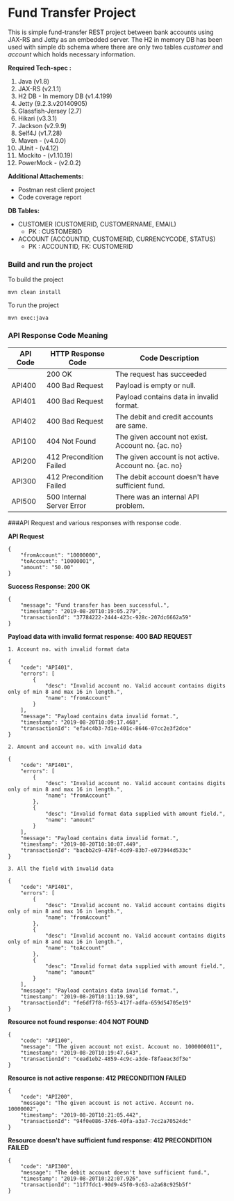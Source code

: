 # Fund Transfer Project

This is simple fund-transfer REST project between bank accounts using JAX-RS and Jetty as an embedded server. The H2 in memory DB has been used with simple db schema where there are only two tables *customer* and *account* which holds necessary information.


**Required Tech-spec :**
1. 	Java (v1.8)
2. 	JAX-RS (v2.1.1)
3. 	H2 DB - In memory DB (v1.4.199)
4. 	Jetty (9.2.3.v20140905)
5. 	Glassfish-Jersey (2.7)
6. 	Hikari (v3.3.1)
7.	Jackson (v2.9.9)
8.	Self4J (v1.7.28)
7. 	Maven - (v4.0.0)
8. 	JUnit - (v4.12)
9. 	Mockito - (v1.10.19)
10. PowerMock - (v2.0.2)

**Additional Attachements:**
- Postman rest client project
- Code coverage report

**DB Tables:**

- CUSTOMER (CUSTOMERID, CUSTOMERNAME, EMAIL) 
  - PK : CUSTOMERID
- ACCOUNT (ACCOUNTID, CUSTOMERID, CURRENCYCODE, STATUS) 
  - PK : ACCOUNTID, FK: CUSTOMERID
  
### Build and run the project

To build the project

``` 
mvn clean install
```
To run the project

``` 
mvn exec:java
```


### API Response Code Meaning

| API Code | HTTP Response Code | Code Description |
| -----------| ------ | ------ |
|  | 200 OK | The request has succeeded |
| API400 | 400 Bad Request | Payload is empty or null. |
| API401 | 400 Bad Request | Payload contains data in invalid format. |
| API402 | 400 Bad Request | The debit and credit accounts are same. |
| API100 | 404 Not Found | The given account not exist. Account no. {ac. no} |
| API200 | 412 Precondition Failed | The given account is not active. Account no. {ac. no} |
| API300 | 412 Precondition Failed | The debit account doesn't have sufficient fund. |
| API500 | 500 Internal Server Error| There was an internal API problem. |


###API Request and various responses with response code.

**API Request**

``` 
{
    "fromAccount": "10000000",
    "toAccount": "10000001",
    "amount": "50.00"
}
```

**Success Response: 200 OK**

```
{
    "message": "Fund transfer has been successful.",
    "timestamp": "2019-08-20T10:19:05.279",
    "transactionId": "37784222-2444-423c-928c-207dc6662a59"
}
```

**Payload data with invalid format response: 400 BAD REQUEST**

```
1. Account no. with invalid format data

{
    "code": "API401",
    "errors": [
        {
            "desc": "Invalid account no. Valid account contains digits only of min 8 and max 16 in length.",
            "name": "fromAccount"
        }
    ],
    "message": "Payload contains data invalid format.",
    "timestamp": "2019-08-20T10:09:17.468",
    "transactionId": "efa4c4b3-7d1e-401c-8646-07cc2e3f2dce"
}

2. Amount and account no. with invalid data

{
    "code": "API401",
    "errors": [
        {
            "desc": "Invalid account no. Valid account contains digits only of min 8 and max 16 in length.",
            "name": "fromAccount"
        },
        {
            "desc": "Invalid format data supplied with amount field.",
            "name": "amount"
        }
    ],
    "message": "Payload contains data invalid format.",
    "timestamp": "2019-08-20T10:10:07.449",
    "transactionId": "bacbb2c9-478f-4cd9-83b7-e073944d533c"
}

3. All the field with invalid data

{
    "code": "API401",
    "errors": [
        {
            "desc": "Invalid account no. Valid account contains digits only of min 8 and max 16 in length.",
            "name": "fromAccount"
        },
        {
            "desc": "Invalid account no. Valid account contains digits only of min 8 and max 16 in length.",
            "name": "toAccount"
        },
        {
            "desc": "Invalid format data supplied with amount field.",
            "name": "amount"
        }
    ],
    "message": "Payload contains data invalid format.",
    "timestamp": "2019-08-20T10:11:19.98",
    "transactionId": "fe6df7f8-f653-417f-adfa-659d54705e19"
}

```

**Resource not found response: 404 NOT FOUND**

```
{
    "code": "API100",
    "message": "The given account not exist. Account no. 1000000011",
    "timestamp": "2019-08-20T10:19:47.643",
    "transactionId": "cead1eb2-4859-4c9c-a3de-f8faeac3df3e"
}
```

**Resource is not active response: 412 PRECONDITION FAILED**

```
{
    "code": "API200",
    "message": "The given account is not active. Account no. 10000002",
    "timestamp": "2019-08-20T10:21:05.442",
    "transactionId": "94f0e086-37d6-40fa-a3a7-7cc2a70524dc"
}
```

**Resource doesn't have sufficient fund response: 412 PRECONDITION FAILED**

```
{
    "code": "API300",
    "message": "The debit account doesn't have sufficient fund.",
    "timestamp": "2019-08-20T10:22:07.926",
    "transactionId": "11f7fdc1-90d9-45f0-9c63-a2a68c925b5f"
}
``` 

